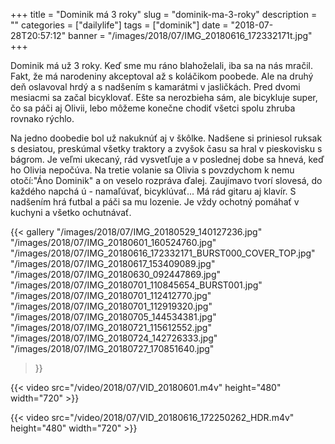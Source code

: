 +++
title = "Dominik má 3 roky"
slug = "dominik-ma-3-roky"
description = ""
categories = ["dailylife"]
tags = ["dominik"]
date = "2018-07-28T20:57:12"
banner = "/images/2018/07/IMG_20180616_172332171t.jpg"
+++

Dominik má už 3 roky. Keď sme mu ráno blahoželali, iba sa na nás mračil. Fakt, že má narodeniny akceptoval až s koláčikom poobede. Ale na druhý deň oslavoval hrdý a s nadšením s kamarátmi v jasličkách. Pred dvomi mesiacmi sa začal bicyklovať. Ešte sa nerozbieha sám, ale bicykluje super, čo sa páči aj Olivii, lebo môžeme konečne chodiť všetci spolu zhruba rovnako rýchlo. 

Na jedno doobedie bol už nakuknúť aj v škôlke. Nadšene si priniesol ruksak s desiatou, preskúmal všetky traktory a zvyšok času sa hral v pieskovisku s bágrom. Je veľmi ukecaný, rád vysvetľuje a v poslednej dobe sa hnevá, keď ho Olivia nepočúva. Na tretie volanie sa Olivia s povzdychom k nemu otočí:"Áno Dominik" a on veselo rozpráva ďalej. Zaujímavo tvorí slovesá, do každého napchá ú - namaľúvať, bicyklúvať... Má rád gitaru aj klavír. S nadšením hrá futbal a páči sa mu lozenie. Je vždy ochotný pomáhať v kuchyni a všetko ochutnávať.

{{< gallery
  "/images/2018/07/IMG_20180529_140127236.jpg"
  "/images/2018/07/IMG_20180601_160524760.jpg"
  "/images/2018/07/IMG_20180616_172332171_BURST000_COVER_TOP.jpg"
  "/images/2018/07/IMG_20180617_153409089.jpg"
  "/images/2018/07/IMG_20180630_092447869.jpg"
  "/images/2018/07/IMG_20180701_110845654_BURST001.jpg"
  "/images/2018/07/IMG_20180701_112412770.jpg"
  "/images/2018/07/IMG_20180701_112919320.jpg"
  "/images/2018/07/IMG_20180705_144534381.jpg"
  "/images/2018/07/IMG_20180721_115612552.jpg"
  "/images/2018/07/IMG_20180724_142726333.jpg"
  "/images/2018/07/IMG_20180727_170851640.jpg"
>}}

{{< video src="/video/2018/07/VID_20180601.m4v" height="480" width="720" >}}

{{< video src="/video/2018/07/VID_20180616_172250262_HDR.m4v" height="480" width="720" >}}
